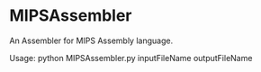 # MIPSAssembler
An Assembler for MIPS Assembly language. 

Usage: python MIPSAssembler.py inputFileName outputFileName